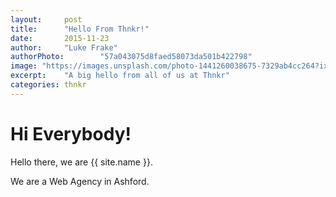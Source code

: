 ```yaml
---
layout: 	post
title:  	"Hello From Thnkr!"
date:   	2015-11-23
author: 	"Luke Frake"
authorPhoto:		"57a043075d8faed58073da501b422798"
image: "https://images.unsplash.com/photo-1441260038675-7329ab4cc264?ixlib=rb-0.3.5&q=80&fm=jpg&s=bbbe8419ad936446d8032c4de8959c83"
excerpt:	"A big hello from all of us at Thnkr"
categories: thnkr
---
```

# Hi Everybody!

Hello there, we are {{ site.name }}.

We are a Web Agency in Ashford.